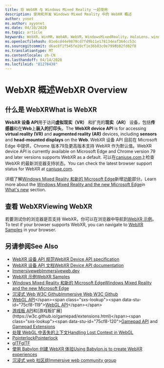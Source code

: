 ```yaml
---
title: 将 WebXR 与 Windows Mixed Reality 一起使用
description: 使用和开发 Windows Mixed Reality 中的 WebXR 概述
author: yonet
ms.author: ayyonet
ms.date: 04/10/2020
ms.topic: article
keywords: WebXR，WinMR，WebAR，WebVR，WindowsMixedReality，HoloLens，windows mixed reality，web vr，web xr，web mr，web ar，360，360视频，360视频，360照片，360照片，360内容，沉浸式 web，immersiveweb，IW
ms.openlocfilehash: 01e6cd44e9879cd7fd9b11e178134eaf364cc53c
ms.sourcegitcommit: d6ac8f1f545fe20cf1e36b83c0e7998b82fd02f8
ms.translationtype: MT
ms.contentlocale: zh-CN
ms.lasthandoff: 04/14/2020
ms.locfileid: "81278438"
---
```

# <a name="webxr-overview"></a><span data-ttu-id="75cf8-104">WebXR 概述</span><span class="sxs-lookup"><span data-stu-id="75cf8-104">WebXR Overview</span></span>

## <a name="what-is-webxr"></a><span data-ttu-id="75cf8-105">什么是 WebXR</span><span class="sxs-lookup"><span data-stu-id="75cf8-105">What is WebXR</span></span>

<span data-ttu-id="75cf8-106">**WebXR 设备 API**用于访问**虚拟现实（VR）** 和扩充的**现实（AR）** 设备，包括**传感器**和在**Web**上**装入的打印头**。</span><span class="sxs-lookup"><span data-stu-id="75cf8-106">The **WebXR device API** is for accessing **virtual reality (VR)** and **augmented reality (AR)** devices, including **sensors** and **head-mounted displays** on the **Web**.</span></span> <span data-ttu-id="75cf8-107">WebXR 设备 API 目前在 Microsoft Edge 中提供，Chrome 版本79及更高版本支持 WebXR 作为默认值。</span><span class="sxs-lookup"><span data-stu-id="75cf8-107">WebXR device API is currently available on Microsoft Edge and Chrome version 79 and later versions supports WebXR as a default.</span></span> <span data-ttu-id="75cf8-108">可以在[caniuse.com](https://caniuse.com/#search=webxr)上检查 WebXR 的最新浏览器支持状态。</span><span class="sxs-lookup"><span data-stu-id="75cf8-108">You can check the latest browser support status for WebXR at [caniuse.com](https://caniuse.com/#search=webxr).</span></span>

<span data-ttu-id="75cf8-109">详细了解[Windows Mixed Reality 和新的 Microsoft Edge](https://docs.microsoft.com/windows/mixed-reality/new-microsoft-edge#introducing-the-new-microsoft-edge)新增[功能](https://docs.microsoft.com/windows/mixed-reality/mrtk-porting-guide)部分。</span><span class="sxs-lookup"><span data-stu-id="75cf8-109">Learn more about the [Windows Mixed Reality and the new Microsoft Edge](https://docs.microsoft.com/windows/mixed-reality/new-microsoft-edge#introducing-the-new-microsoft-edge)in [What's new](https://docs.microsoft.com/windows/mixed-reality/mrtk-porting-guide) section.</span></span>

## <a name="viewing-webxr"></a><span data-ttu-id="75cf8-110">查看 WebXR</span><span class="sxs-lookup"><span data-stu-id="75cf8-110">Viewing WebXR</span></span>

<span data-ttu-id="75cf8-111">若要测试你的浏览器是否支持 WebXR，你可以在浏览器中导航到[WebXR 示例](https://immersive-web.github.io/webxr-samples/)。</span><span class="sxs-lookup"><span data-stu-id="75cf8-111">To test if your browser supports WebXR, you can navigate to [WebXR Samples](https://immersive-web.github.io/webxr-samples/) in your browser.</span></span>

## <a name="see-also"></a><span data-ttu-id="75cf8-112">另请参阅</span><span class="sxs-lookup"><span data-stu-id="75cf8-112">See Also</span></span>

* [<span data-ttu-id="75cf8-113">WebXR 设备 API 规范</span><span class="sxs-lookup"><span data-stu-id="75cf8-113">WebXR Device API specification</span></span>](https://immersive-web.github.io/webxr/)
* [<span data-ttu-id="75cf8-114">WebXR 设备 API 文档</span><span class="sxs-lookup"><span data-stu-id="75cf8-114">WebXR Device API documentation</span></span>](https://developer.mozilla.org/en-US/docs/Web/API/WebXR_Device_API)
* [<span data-ttu-id="75cf8-115">Immersiveweb</span><span class="sxs-lookup"><span data-stu-id="75cf8-115">Immersiveweb.dev</span></span>](https://immersiveweb.dev/)
* [<span data-ttu-id="75cf8-116">WebXR 示例</span><span class="sxs-lookup"><span data-stu-id="75cf8-116">WebXR Samples</span></span>](https://immersive-web.github.io/webxr-samples/)
* [<span data-ttu-id="75cf8-117">Windows Mixed Reality 和新的 Microsoft Edge</span><span class="sxs-lookup"><span data-stu-id="75cf8-117">Windows Mixed Reality and the new Microsoft Edge</span></span>](https://docs.microsoft.com/windows/mixed-reality/new-microsoft-edge#introducing-the-new-microsoft-edge)
* [<span data-ttu-id="75cf8-118">沉浸式 Web W3C Github</span><span class="sxs-lookup"><span data-stu-id="75cf8-118">Immersive Web W3C Github</span></span>](https://github.com/immersive-web)
* <span data-ttu-id="75cf8-119">[WebGL API](https://msdn.microsoft.com/library/bg182648(v=vs.85).aspx)</span><span class="sxs-lookup"><span data-stu-id="75cf8-119">[WebGL API](https://msdn.microsoft.com/library/bg182648(v=vs.85).aspx)</span></span>
* <span data-ttu-id="75cf8-120">[游戏板 API](https://msdn.microsoft.com/library/dn743630(v=vs.85).aspx)和[游戏板扩展](https://w3c.github.io/gamepad/extensions.html)</span><span class="sxs-lookup"><span data-stu-id="75cf8-120">[Gamepad API](https://msdn.microsoft.com/library/dn743630(v=vs.85).aspx) and [Gamepad Extensions](https://w3c.github.io/gamepad/extensions.html)</span></span>
* [<span data-ttu-id="75cf8-121">处理 WebGL 中丢失的上下文</span><span class="sxs-lookup"><span data-stu-id="75cf8-121">Handling Lost Context in WebGL</span></span>](https://www.khronos.org/webgl/wiki/HandlingContextLost)
* [<span data-ttu-id="75cf8-122">Pointerlock</span><span class="sxs-lookup"><span data-stu-id="75cf8-122">Pointerlock</span></span>](https://www.w3.org/TR/pointerlock/)
* [<span data-ttu-id="75cf8-123">glTF</span><span class="sxs-lookup"><span data-stu-id="75cf8-123">glTF</span></span>](https://www.khronos.org/gltf)
* [<span data-ttu-id="75cf8-124">使用 Babylon 创建 WebXR 体验</span><span class="sxs-lookup"><span data-stu-id="75cf8-124">Using Babylon.js to create WebXR experiences</span></span>](https://doc.babylonjs.com/how_to/introduction_to_webxr)
* [<span data-ttu-id="75cf8-125">沉浸式 web 社区组</span><span class="sxs-lookup"><span data-stu-id="75cf8-125">Immersive web community group</span></span>](https://www.w3.org/community/immersive-web/)
